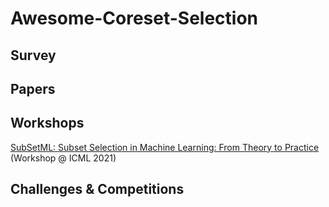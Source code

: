 # Awesome-Coreset-Selection

## Survey

## Papers

## Workshops
[SubSetML: Subset Selection in Machine Learning: From Theory to Practice](https://sites.google.com/view/icml-2021-subsetml/home) (Workshop @ ICML 2021)


## Challenges & Competitions
